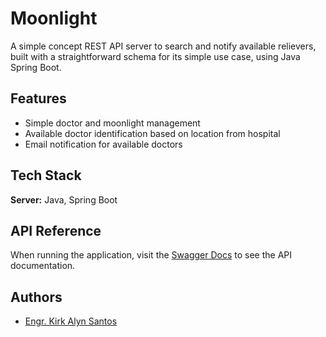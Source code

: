 # Moonlight

A simple concept REST API server to search and notify available relievers, built with a straightforward schema for its simple use case, using Java Spring Boot.

## Features

- Simple doctor and moonlight management
- Available doctor identification based on location from hospital
- Email notification for available doctors

## Tech Stack

**Server:** Java, Spring Boot


## API Reference

When running the application, visit the [Swagger Docs](http://localhost:8080/swagger-ui/index.html) to see the API documentation.


## Authors

- [Engr. Kirk Alyn Santos](https://github.com/kirkalyn13)

